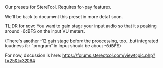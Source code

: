 Our presets for StereTool.  Requires for-pay features.

We'll be back to document this preset in more detail soon.

TL;DR for now:  You want to gain stage your input audio so that it's peaking around -6dBFS on the input VU meters.  

(There's another -12 gain stage before the proecessing, too...but integrated loudness for "program" in input should be about -6dBFS)

For now, discussion is here: https://forums.stereotool.com/viewtopic.php?f=25&t=32064
